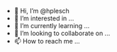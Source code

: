 - 👋 Hi, I’m @hplesch
- 👀 I’m interested in ...
- 🌱 I’m currently learning ...
- 💞️ I’m looking to collaborate on ...
- 📫 How to reach me ...

<!---
hplesch/hplesch is a ✨ special ✨ repository because its `README.md` (this file) appears on your GitHub profile.
You can click the Preview link to take a look at your changes.
--->
